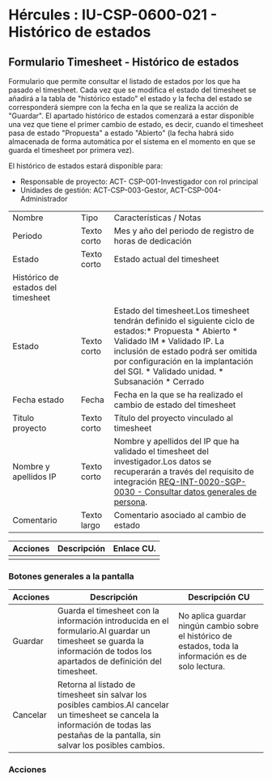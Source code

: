 # Hércules : IU\-CSP\-0600\-021 \- Histórico de estados



## Formulario Timesheet \- Histórico de estados

Formulario que permite consultar el listado de estados por los que ha pasado el timesheet. Cada vez que se modifica el estado del timesheet se añadirá a la tabla de "histórico estado" el estado y la fecha del estado se corresponderá siempre con la fecha en la que se realiza la acción de "Guardar". El apartado histórico de estados comenzará a estar disponible una vez que tiene el primer cambio de estado, es decir, cuando el timesheet pasa de estado "Propuesta" a estado "Abierto" (la fecha habrá sido almacenada de forma automática por el sistema en el momento en que se guarda el timesheet por primera vez).

El histórico de estados estará disponible para:

* Responsable de proyecto: ACT\- CSP\-001\-Investigador con rol principal
* Unidades de gestión: ACT\-CSP\-003\-Gestor, ACT\-CSP\-004\-Administrador



|  | | | |
| --- | --- | --- | --- |
| Nombre | | Tipo | Características / Notas |
| Periodo | | Texto corto | Mes y año del periodo de registro de horas de dedicación |
| Estado | | Texto corto | Estado actual del timesheet |
| Histórico de estados del timesheet | | | |
| Estado | | Texto corto | Estado del timesheet.Los timesheet tendrán definido el siguiente ciclo de estados:* Propuesta * Abierto * Validado IM * Validado IP. La inclusión de estado podrá ser omitida por configuración en la implantación del SGI. * Validado unidad. * Subsanación * Cerrado |
| Fecha estado | | Fecha | Fecha en la que se ha realizado el cambio de estado del timesheet |
| Titulo proyecto | | Texto corto | Título del proyecto vinculado al timesheet |
| Nombre y apellidos IP | | Texto corto | Nombre y apellidos del IP que ha validado el timesheet del investigador.Los datos se recuperarán a través del requisito de integración [REQ\-INT\-0020\-SGP\-0030 \- Consultar datos generales de persona](/hercules/sgi-sistema-de-gestion-de-investigacion/requisitos-y-analisis-funcional/analisis-funcional-sgi-hercules/gen-aspectos-generales/int-requisitos-de-integracion/req-int-0020-sgp-integracion-con-sistema-de-gestion-de-personas/req-int-0020-sgp-0030-consultar-datos-generales-de-persona.md "/hercules/sgi-sistema-de-gestion-de-investigacion/requisitos-y-analisis-funcional/analisis-funcional-sgi-hercules/gen-aspectos-generales/int-requisitos-de-integracion/req-int-0020-sgp-integracion-con-sistema-de-gestion-de-personas/req-int-0020-sgp-0030-consultar-datos-generales-de-persona.md"). |
| Comentario | | Texto largo | Comentario asociado al cambio de estado |



| Acciones | Descripción | Enlace CU. |
| --- | --- | --- |
|  |  |  |

### Botones generales a la pantalla



| Acciones | Descripción | Descripción CU |
| --- | --- | --- |
| Guardar | Guarda el timesheet con la información introducida en el formulario.Al guardar un timesheet se guarda la información de todos los apartados de definición del timesheet. | No aplica guardar ningún cambio sobre el histórico de estados, toda la información es de solo lectura. |
| Cancelar | Retorna al listado de timesheet sin salvar los posibles cambios.Al cancelar un timesheet se cancela la información de todas las pestañas de la pantalla, sin salvar los posibles cambios. |  |

### Acciones

  
  
  
  
  
  





